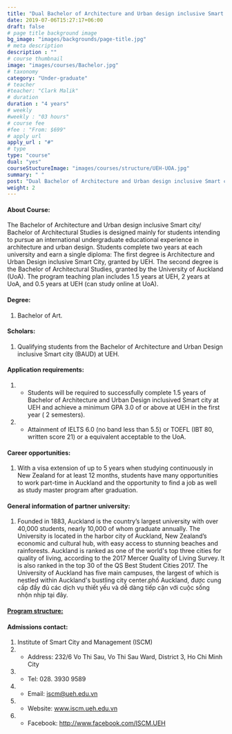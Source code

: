 ```yaml
---
title: "Dual Bachelor of Architecture and Urban design inclusive Smart city (UEH) and Bachelor of Architectural Studies (University of Auckland, New Zealand) Degree Program"
date: 2019-07-06T15:27:17+06:00
draft: false
# page title background image
bg_image: "images/backgrounds/page-title.jpg"
# meta description
description : ""
# course thumbnail
image: "images/courses/Bachelor.jpg"
# taxonomy
category: "Under-graduate"
# teacher
#teacher: "Clark Malik"
# duration
duration : "4 years"
# weekly
#weekly : "03 hours"
# course fee
#fee : "From: $699"
# apply url
apply_url : "#"
# type
type: "course"
dual: "yes"
courseStuctureImage: "images/courses/structure/UEH-UOA.jpg"
summary: " "
post: "Dual Bachelor of Architecture and Urban design inclusive Smart city (UEH) and Bachelor of Architectural Studies (University of Auckland, New Zealand) Degree Program"
weight: 2
---
```


#### About Course:

The Bachelor of Architecture and Urban design inclusive Smart city/ Bachelor of Architectural Studies is designed mainly for students intending to pursue an international undergraduate educational experience in architecture and urban design. Students complete two years at each university and earn a single diploma: The first degree is Architecture and Urban Design inclusive Smart City, granted by UEH. The second degree is the Bachelor of Architectural Studies, granted by the University of Auckland (UoA). The program teaching plan includes 1.5 years at UEH, 2 years at UoA, and 0.5 years at UEH (can study online at UoA).


#### Degree:
1. Bachelor of Art.
  
#### Scholars:
1. Qualifying students from the Bachelor of Architecture and Urban Design inclusive Smart city (BAUD) at UEH.

#### Application requirements:
1. * Students will be required to successfully complete 1.5 years of Bachelor of Architecture and Urban Design inclusived Smart city at UEH and achieve a minimum GPA 3.0 of or above at UEH in the first year ( 2 semesters).
1. * Attainment of IELTS 6.0 (no band less than 5.5) or TOEFL (IBT 80, written score 21) or a equivalent acceptable to the UoA.

#### Career opportunities: 
1. With a visa extension of up to 5 years when studying continuously in New Zealand for at least 12 months, students have many opportunities to work part-time in Auckland and the opportunity to find a job as well as study master program after graduation. 

#### General information of partner university:
1. Founded in 1883, Auckland is the country’s largest university with over 40,000 students, nearly 10,000 of whom graduate annually. The University is located in the harbor city of Auckland, New Zealand’s economic and cultural hub, with easy access to stunning beaches and rainforests. Auckland is ranked as one of the world's top three cities for quality of living, according to the 2017 Mercer Quality of Living Survey. It is also ranked in the top 30 of the QS Best Student Cities 2017. The University of Auckland has five main campuses, the largest of which is nestled within Auckland's bustling city center.phố Auckland, được cung cấp đầy đủ các dịch vụ thiết yếu và dễ dàng tiếp cận với cuộc sống nhộn nhịp tại đây.

#### [Program structure:](https://drive.google.com/file/d/1YMFuO2xwNJ-HO-OoYBqLUDEd90CBJhid/view)
<!-- course structure image -->

#### Admissions contact: 
1. Institute of Smart City and Management (ISCM)
2. * Address: 232/6 Vo Thi Sau, Vo Thi Sau Ward, District 3, Ho Chi Minh City
3. * Tel: 028. 3930 9589
3. * Email: iscm@ueh.edu.vn 
3. * Website: www.iscm.ueh.edu.vn
5. * Facebook: http://www.facebook.com/ISCM.UEH
